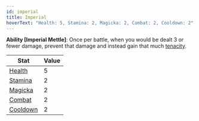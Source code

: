 ```yaml
---
id: imperial
title: Imperial
hoverText: "Health: 5, Stamina: 2, Magicka: 2, Combat: 2, Cooldown: 2"
---
```


**Ability [Imperial Mettle]**: Once per battle, when you would be dealt 3 or fewer damage, prevent that damage and instead gain that much [tenacity](/docs/all/glossary/tenacity).

| Stat | Value |
|-----------|-------|
| [Health](/docs/all/stats/health)    |   5   |
| [Stamina](/docs/all/stats/stamina)   |  2    |
| [Magicka](/docs/all/stats/magicka)   |   2   |
| [Combat](/docs/all/stats/combat)    |   2   |
| [Cooldown](/docs/all/stats/cooldown)  |   2   |